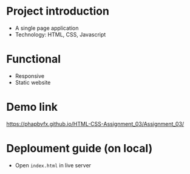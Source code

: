 <!-- Link github page Assignment 03 -->

# Project introduction

- A single page application
- Technology: HTML, CSS, Javascript

# Functional

- Responsive
- Static website

# Demo link

https://phapbvfx.github.io/HTML-CSS-Assignment_03/Assignment_03/

# Deploument guide (on local)

- Open `index.html` in live server
